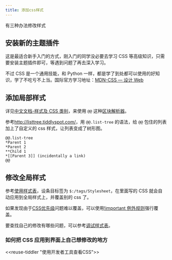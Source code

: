 ```yaml
---
title: 添加css样式
---
```


有三种办法修改样式

## 安装新的主题插件

这是最适合新手入门的方式，刚入门的同学没必要去学习 CSS 等高级知识，只需要安装主题插件即可，等遇到问题了再去深入学习。

不过 CSS 是一个通用技能，和 Python 一样，都是学了到处都可以使用的好知识，学了不吃亏不上当。国际官方学习地址：[MDN-CSS — 设计 Web](https://developer.mozilla.org/zh-CN/docs/Learn/CSS)

## 添加局部样式

详见[中文文档-样式及 CSS 类别](https://bramchen.github.io/tw5-docs/zh-Hans/#Styles%20and%20Classes%20in%20WikiText)，来使用 `@@` 这种[区块解析器](https://bramchen.github.io/tw5-docs/zh-Hans/#Block%20Mode%20WikiText)。

参考<http://listtree.tiddlyspot.com/>，用 `@@.list-tree` 的语法，给 `@@` 包住的列表加上了自定义的 css 样式，让列表变成了树形图。

```
@@.list-tree
*Parent 1
*Parent 2
**Child 1
*[[Parent 3]] (incidentally a link)
@@
```

## 修改全局样式

参考[使用样式表](https://bramchen.github.io/tw5-docs/zh-Hans/#Using%20Stylesheets)，设条目标签为 `$:/tags/Stylesheet`，在里面写的 CSS 就会自动应用到全局样式上，并覆盖别的 css 了。

如果发现由于[CSS优先级](https://developer.mozilla.org/zh-CN/docs/Web/CSS/Specificity)问题难以覆盖，可以使用[!important 例外规则](https://developer.mozilla.org/zh-CN/docs/Web/CSS/Specificity#!important_%E4%BE%8B%E5%A4%96%E8%A7%84%E5%88%99)强行覆盖。

要查找自己的修改有哪些问题，可以参考[调试样式表](https://bramchen.github.io/tw5-docs/zh-Hans/#Debugging%20Stylesheets)。

### 如何把 CSS 应用到界面上自己想修改的地方

<<reuse-tiddler "使用开发者工具查看CSS">>